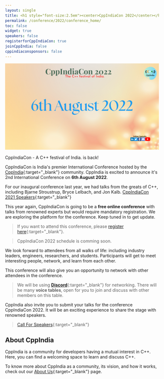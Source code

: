 ```yaml
---
layout: single
title: <h1 style="font-size:2.5em"><center>CppIndiaCon 2022</center></h1><center><p style="font-size:1.5em">A C++ festival of India.
permalink: /conference/2022/conference_home/
toc: false
widget: true
speakers: false
registerforCppIndiaCon: true
joinCppIndia: false
cppindiaconsponsors: false
---
```


[![CppIndiaCon](/conference/2022/graphics/CpIndiaCon2022.png "CppIndiaCon2022")](/conference/2022/CppIndiaCon-reg-form/)

CppIndiaCon - A C++ festival of India. is back!  

CppIndiaCon is India's premier International Conference hosted by the [CppIndia](/_pages/about_us){:target="_blank"} community. CppIndia is excited to announce it's 2nd International Conference on **6th August 2022**.

For our inaugural conference last year, we had talks from the greats of C++, including Bjarne Stroustrup, Bryce Lelbach, and Jon Kalb. [CppIndiaCon 2021 Speakers](/conference/2021/speakers/speakers/){:target="_blank"}

This year again, CppIndiaCon is going to be a **free online conference** with talks from renowned experts but would require mandatory registration.
We are exploring the platform for the conference. Keep tuned in to get update.

>If you want to attend this conference, please [register here](/conference/2022/CppIndiaCon-reg-form/){:target="_blank"}.

>CppIndiaCon 2022 schedule is comming soon.

<!-- The conference will start at **10:00 AM IST**. Use this to check time in your [time zone](https://savvytime.com/converter/ist/aug-15-2021/10-00am){:target="_blank"}. -->

We look forward to attendees from all walks of life: including industry leaders, engineers, researchers, and students. Participants will get to meet interesting people, network, and learn from each other. 

This conference will also give you an opportunity to network with other attendees in the conference. 
>We will be using [**Discord**](https://discord.gg/Wz42tX5){:target="_blank"} for networking. 
There will be many **voice tables**, open for you to join and discuss with other members on this table.

CppIndia also invite you to submit your talks for the conference CppIndiaCon 2022. It will be an exciting experience to share the stage with renowned speakers.

>[Call For Speakers](/conference/2022/CppIndiaCon-reg-form/){:target="_blank"}

## About CppIndia 

CppIndia is a community for developers having a mutual interest in C++. Here, you can find a welcoming space to learn and discuss C++.

To know more about CppIndia as a community, its vision, and how it works, check out our [About Us](/_pages/about_us){:target="_blank"} page.
